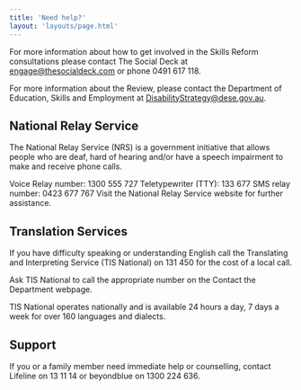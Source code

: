 ```yaml
---
title: 'Need help?'
layout: 'layouts/page.html'
---
```

For more information about how to get involved in the Skills Reform consultations please contact The Social Deck at engage@thesocialdeck.com or phone 0491 617 118.

For more information about the Review, please contact the Department of Education, Skills and Employment at DisabilityStrategy@dese.gov.au.

## National Relay Service
The National Relay Service (NRS) is a government initiative that allows people who are deaf, hard of hearing and/or have a speech impairment to make and receive phone calls.

Voice Relay number: 1300 555 727
Teletypewriter (TTY): 133 677
SMS relay number: 0423 677 767
Visit the National Relay Service website for further assistance.

## Translation Services
If you have difficulty speaking or understanding English call the Translating and Interpreting Service (TIS National) on 131 450 for the cost of a local call.

Ask TIS National to call the appropriate number on the Contact the Department webpage.

TIS National operates nationally and is available 24 hours a day, 7 days a week for over 160 languages and dialects.

## Support
If you or a family member need immediate help or counselling, contact Lifeline on 13 11 14 or beyondblue on 1300 224 636.

